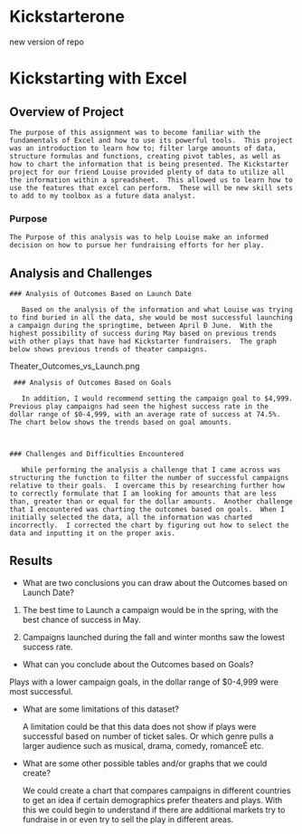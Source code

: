 # Kickstarterone
new version of repo
# Kickstarting with Excel

## Overview of Project

	The purpose of this assignment was to become familiar with the fundamentals of Excel and how to use its powerful tools.  This project was an introduction to learn how to; filter large amounts of data, structure formulas and functions, creating pivot tables, as well as how to chart the information that is being presented. The Kickstarter project for our friend Louise provided plenty of data to utilize all the information within a spreadsheet.  This allowed us to learn how to use the features that excel can perform.  These will be new skill sets to add to my toolbox as a future data analyst. 

### Purpose

	The Purpose of this analysis was to help Louise make an informed decision on how to pursue her fundraising efforts for her play. 

## Analysis and Challenges
	### Analysis of Outcomes Based on Launch Date

       Based on the analysis of the information and what Louise was trying to find buried in all the data, she would be most successful launching a campaign during the springtime, between April Ð June.  With the highest possibility of success during May based on previous trends with other plays that have had Kickstarter fundraisers.  The graph below shows previous trends of theater campaigns. 

Theater_Outcomes_vs_Launch.png

       
	 ### Analysis of Outcomes Based on Goals
       
       In addition, I would recommend setting the campaign goal to $4,999.  Previous play campaigns had seen the highest success rate in the dollar range of $0-4,999, with an average rate of success at 74.5%.  The chart below shows the trends based on goal amounts.


	
	### Challenges and Difficulties Encountered	

       While performing the analysis a challenge that I came across was structuring the function to filter the number of successful campaigns relative to their goals.  I overcame this by researching further how to correctly formulate that I am looking for amounts that are less than, greater than or equal for the dollar amounts.  Another challenge that I encountered was charting the outcomes based on goals.  When I initially selected the data, all the information was charted incorrectly.  I corrected the chart by figuring out how to select the data and inputting it on the proper axis. 

## Results

- What are two conclusions you can draw about the Outcomes based on Launch Date?

1. The best time to Launch a campaign would be in the spring, with the best chance of success in May. 

2. Campaigns launched during the fall and winter months saw the lowest success rate.




- What can you conclude about the Outcomes based on Goals?

Plays with a lower campaign goals, in the dollar range of $0-4,999 were most successful.

- What are some limitations of this dataset?

	A limitation could be that this data does not show if plays were successful based on number of ticket sales. Or which genre pulls a larger audience such as musical, drama, comedy, romanceÉ etc. 

- What are some other possible tables and/or graphs that we could create?

	We could create a chart that compares campaigns in different countries to get an idea if certain demographics prefer theaters and plays.  With this we could begin to understand if there are additional markets try to fundraise in or even try to sell the play in different areas. 

